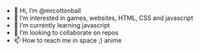 - 👋 Hi, I’m @mrcottonball
- 👀 I’m interested in games, websites, HTML, CSS and javascript
- 🌱 I’m currently learning javascript
- 💞️ I’m looking to collaborate on repos
- 📫 How to reach me in space
;) anime
<!---
mrcottonball/mrcottonball is a ✨ special ✨ repository because its `README.md` (this file) appears on your GitHub profile.
You can click the Preview link to take a look at your changes.
--->
